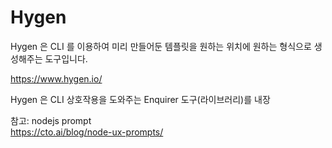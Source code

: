 # Hygen

Hygen 은 CLI 를 이용하여 미리 만들어둔 템플릿을 원하는 위치에 원하는 형식으로 생성해주는 도구입니다.

https://www.hygen.io/

Hygen 은 CLI 상호작용을 도와주는 Enquirer 도구(라이브러리)를 내장

참고: nodejs prompt  
https://cto.ai/blog/node-ux-prompts/
